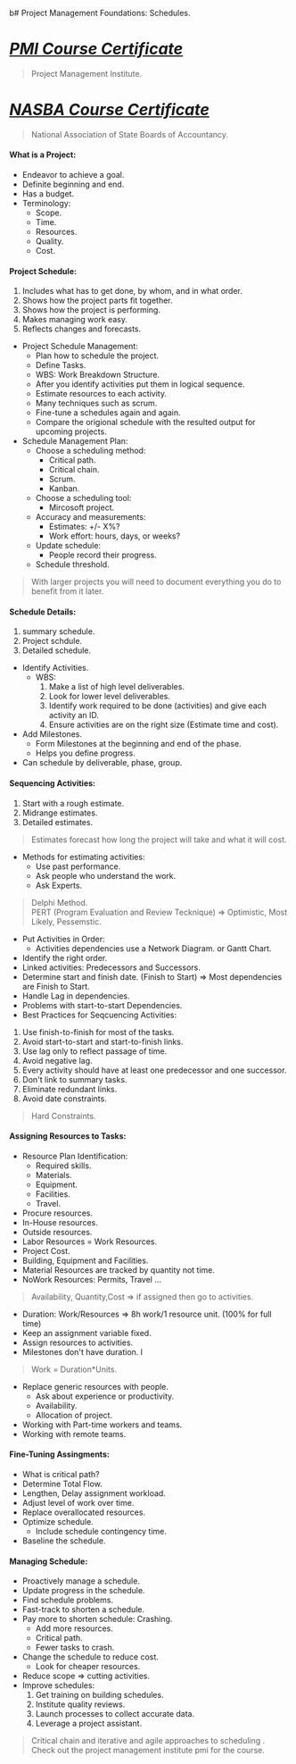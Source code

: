 b# Project Management Foundations: Schedules.

# [*PMI Course Certificate*](https://www.linkedin.com/learning/certificates/fe4654202243f7ff4ba7a4184e1b53457cec1a746574d0a3462210648dc21384)
> Project Management Institute.
# [*NASBA Course Certificate*](https://www.linkedin.com/learning/certificates/72b8140ebc75dc3e42f32b777170ed54bde989a41ea0ad318d152c9550766ac2)
> National Association of State Boards of Accountancy.

#### What is a Project:
- Endeavor to achieve a goal.
- Definite beginning and end.
- Has a budget.
- Terminology:
    - Scope.
    - Time.
    - Resources.
    - Quality.
    - Cost.
#### Project Schedule:
1. Includes what has to get done, by whom, and in what order.
2. Shows how the project parts fit together.
3. Shows how the project is performing.
4. Makes managing work easy.
5. Reflects changes and forecasts.
- Project Schedule Management:
    - Plan how to schedule the project. 
    - Define Tasks.
    - WBS: Work Breakdown Structure. 
    - After you identify activities put them in logical sequence.
    - Estimate resources to each activity.
    - Many techniques such as scrum.
    - Fine-tune a schedules again and again.
    - Compare the origional schedule with the resulted output for upcoming projects.
- Schedule Management Plan:
    - Choose a scheduling method:
        - Critical path.
        - Critical chain.
        - Scrum.
        - Kanban.
    - Choose a scheduling tool:
        - Mircosoft project.
    - Accuracy and measurements:
        - Estimates: +/- X%?
        - Work effort: hours, days, or weeks?
    - Update schedule:
        - People record their progress.
    - Schedule threshold. 
> With larger projects you will need to document everything you do to benefit from it later.

#### Schedule Details:
1. summary schedule.
2. Project schdule.
3. Detailed schedule.
- Identify Activities.
    - WBS:
        1. Make a list of high level deliverables.
        2. Look for lower level deliverables.
        3. Identify work required to be done (activities) and give each activity an ID.
        4. Ensure activities are on the right size (Estimate time and cost).
- Add Milestones.
    - Form Milestones at the beginning and end of the phase.
    - Helps you define progress.
- Can schedule by deliverable, phase, group.
#### Sequencing Activities:
1. Start with a rough estimate.
2. Midrange estimates.
3. Detailed estimates.
> Estimates forecast how long the project will take and what it will cost.
- Methods for estimating activities:
    - Use past performance.
    - Ask people who understand the work.
    - Ask Experts.
> Delphi Method. </br>
> PERT (Program Evaluation and Review Tecknique) => Optimistic, Most Likely, Pessemstic.
- Put Activities in Order:
    - Activities dependencies use a Network Diagram. or Gantt Chart.
- Identify the right order. 
- Linked activities: Predecessors and Successors.
- Determine start and finish date. (Finish to Start) => Most dependencies are Finish to Start.
- Handle Lag in dependencies.
- Problems with start-to-start Dependencies.
- Best Practices for Seqcuencing Activities:
1. Use finish-to-finish for most of the tasks.
2. Avoid start-to-start and start-to-finish links.
3. Use lag only to reflect passage of time.
4. Avoid negative lag.
5. Every activity should have at least one predecessor and one successor.
6. Don't link to summary tasks. 
7. Eliminate redundant links. 
8. Avoid date constraints.
> Hard Constraints. 
#### Assigning Resources to Tasks: 
- Resource Plan Identification:
    - Required skills.
    - Materials.
    - Equipment.
    - Facilities.
    - Travel.
- Procure resources.
- In-House resources. 
- Outside resources. 
- Labor Resources = Work Resources. 
- Project Cost.
- Building, Equipment and Facilities.
- Material Resources are tracked by quantity not time. 
- NoWork Resources: Permits, Travel ...
> Availability, Quantity,Cost => if assigned then go to activities.
- Duration:  Work/Resources => 8h work/1 resource unit. (100% for full time)
- Keep an assignment variable fixed. 
- Assign resources to activities. 
- Milestones don't have duration. l
> Work = Duration*Units.
- Replace generic resources with people. 
    - Ask about experience or productivity. 
    - Availability.
    - Allocation of project. 
- Working with Part-time workers and teams. 
- Working with remote teams. 
#### Fine-Tuning Assingments: 
- What is critical path?
- Determine Total Flow. 
- Lengthen, Delay assignment workload. 
- Adjust level of work over time. 
- Replace overallocated resources. 
- Optimize schedule.
    - Include schedule contingency time. 
- Baseline the schedule. 
#### Managing Schedule:
- Proactively manage a schedule. 
- Update progress in the schedule.
- Find schedule problems. 
- Fast-track to shorten a schedule.
- Pay more to shorten schedule: Crashing. 
    - Add more resources.
    - Critical path. 
    - Fewer tasks to crash. 
- Change the schedule to reduce cost. 
    - Look for cheaper resources.
- Reduce scope => cutting activities. 
- Improve schedules:
    1. Get training on building schedules.
    2. Institute quality reviews.
    3. Launch processes to collect accurate data.
    4. Leverage a project assistant. 
> Critical chain and iterative and agile approaches to scheduling . 
> Check out the project management institute pmi for the course.   

